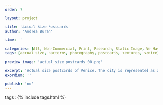 ```yaml
---
order: 7

layout: project

title: 'Actual Size Postcards'
author: 'Andrea Buran'

time: ''

categories: [All, Non-Commercial, Print, Research, Static Image, We Have IUAV]
tags: [actual size, patterns, photography, postcards, textures, Venice]

preview_image: 'actual_size_postcards_00.png'

excerpt: 'Actual size postcards of Venice. The city is represented as a pattern of various texture.'
exordium: ''

publish: 'no'
---
```


tags
: {% include tags.html %}